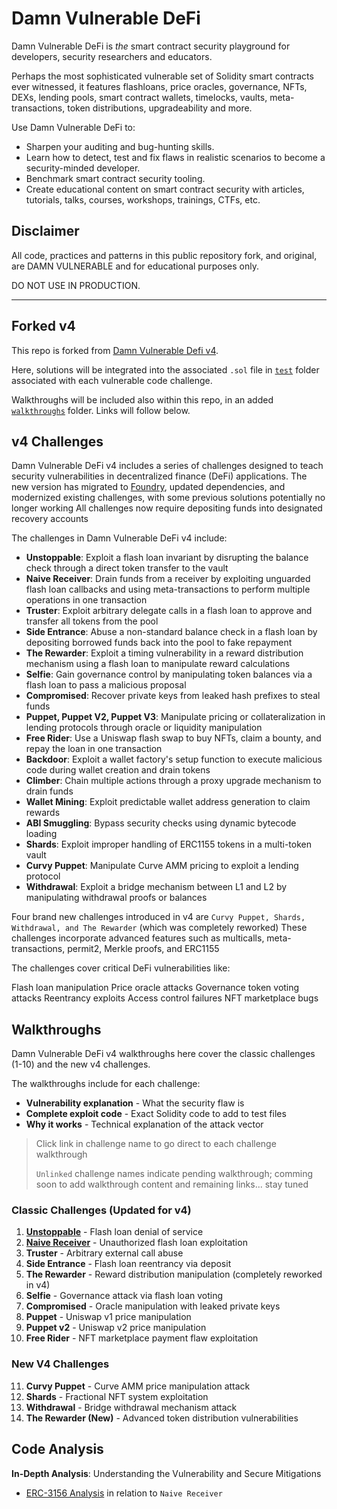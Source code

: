 # Damn Vulnerable DeFi

Damn Vulnerable DeFi is _the_ smart contract security playground for developers, security researchers and educators.

Perhaps the most sophisticated vulnerable set of Solidity smart contracts ever witnessed, it features flashloans, price oracles, governance, NFTs, DEXs, lending pools, smart contract wallets, timelocks, vaults, meta-transactions, token distributions, upgradeability and more.

Use Damn Vulnerable DeFi to:

- Sharpen your auditing and bug-hunting skills.
- Learn how to detect, test and fix flaws in realistic scenarios to become a security-minded developer.
- Benchmark smart contract security tooling.
- Create educational content on smart contract security with articles, tutorials, talks, courses, workshops, trainings, CTFs, etc. 

## Disclaimer

All code, practices and patterns in this public repository fork, and original, are DAMN VULNERABLE and for educational purposes only. 

DO NOT USE IN PRODUCTION. 

---

## Forked v4

This repo is forked from [Damn Vulnerable Defi v4](https://github.com/theredguild/damn-vulnerable-defi).

Here, solutions will be integrated into the associated `.sol` file in [`test`](https://github.com/0x71pp17/damn-vulnerable-defi/tree/master/test) folder associated with each vulnerable code challenge.

Walkthroughs will be included also within this repo, in an added [`walkthroughs`](https://github.com/0x71pp17/damn-vulnerable-defi/tree/master/walkthroughs) folder. Links will follow below.


## v4 Challenges

Damn Vulnerable DeFi v4 includes a series of challenges designed to teach security vulnerabilities in decentralized finance (DeFi) applications. The new version has migrated to [Foundry](https://getfoundry.sh), updated dependencies, and modernized existing challenges, with some previous solutions potentially no longer working All challenges now require depositing funds into designated recovery accounts

The challenges in Damn Vulnerable DeFi v4 include:

- **Unstoppable**: Exploit a flash loan invariant by disrupting the balance check through a direct token transfer to the vault
- **Naive Receiver**: Drain funds from a receiver by exploiting unguarded flash loan callbacks and using meta-transactions to perform multiple operations in one transaction
- **Truster**: Exploit arbitrary delegate calls in a flash loan to approve and transfer all tokens from the pool
- **Side Entrance**: Abuse a non-standard balance check in a flash loan by depositing borrowed funds back into the pool to fake repayment
- **The Rewarder**: Exploit a timing vulnerability in a reward distribution mechanism using a flash loan to manipulate reward calculations
- **Selfie**: Gain governance control by manipulating token balances via a flash loan to pass a malicious proposal
- **Compromised**: Recover private keys from leaked hash prefixes to steal funds
- **Puppet, Puppet V2, Puppet V3**: Manipulate pricing or collateralization in lending protocols through oracle or liquidity manipulation
- **Free Rider**: Use a Uniswap flash swap to buy NFTs, claim a bounty, and repay the loan in one transaction
- **Backdoor**: Exploit a wallet factory's setup function to execute malicious code during wallet creation and drain tokens
- **Climber**: Chain multiple actions through a proxy upgrade mechanism to drain funds
- **Wallet Mining**: Exploit predictable wallet address generation to claim rewards
- **ABI Smuggling**: Bypass security checks using dynamic bytecode loading
- **Shards**: Exploit improper handling of ERC1155 tokens in a multi-token vault
- **Curvy Puppet**: Manipulate Curve AMM pricing to exploit a lending protocol
- **Withdrawal**: Exploit a bridge mechanism between L1 and L2 by manipulating withdrawal proofs or balances

Four brand new challenges introduced in v4 are `Curvy Puppet, Shards, Withdrawal, and The Rewarder` (which was completely reworked) These challenges incorporate advanced features such as multicalls, meta-transactions, permit2, Merkle proofs, and ERC1155

The challenges cover critical DeFi vulnerabilities like:

Flash loan manipulation
Price oracle attacks
Governance token voting attacks
Reentrancy exploits
Access control failures
NFT marketplace bugs 


## Walkthroughs

Damn Vulnerable DeFi v4 walkthroughs here cover the classic challenges (1-10) and the new v4 challenges. 

The walkthroughs include for each challenge:

- **Vulnerability explanation** - What the security flaw is
- **Complete exploit code** - Exact Solidity code to add to test files
- **Why it works** - Technical explanation of the attack vector



> Click link in challenge name to go direct to each challenge walkthrough
>
> `Unlinked` challenge names indicate pending walkthrough; comming soon to add walkthrough content and remaining links... stay tuned

### Classic Challenges (Updated for v4)
1. [**Unstoppable**](https://github.com/0x71pp17/damn-vulnerable-defi/blob/master/walkthroughs/Unstoppable.md) - Flash loan denial of service
2. [**Naive Receiver**](https://github.com/0x71pp17/damn-vulnerable-defi/blob/master/walkthroughs/NaiveReceiver.md) - Unauthorized flash loan exploitation 
3. **Truster** - Arbitrary external call abuse
4. **Side Entrance** - Flash loan reentrancy via deposit
5. **The Rewarder** - Reward distribution manipulation (completely reworked in v4)
6. **Selfie** - Governance attack via flash loan voting
7. **Compromised** - Oracle manipulation with leaked private keys
8. **Puppet** - Uniswap v1 price manipulation
9. **Puppet v2** - Uniswap v2 price manipulation
10. **Free Rider** - NFT marketplace payment flaw exploitation

### New V4 Challenges
11. **Curvy Puppet** - Curve AMM price manipulation attack
12. **Shards** - Fractional NFT system exploitation
13. **Withdrawal** - Bridge withdrawal mechanism attack
14. **The Rewarder (New)** - Advanced token distribution vulnerabilities

## Code Analysis
**In-Depth Analysis**: Understanding the Vulnerability and Secure Mitigations
- [ERC-3156 Analysis](https://github.com/0x71pp17/damn-vulnerable-defi/blob/master/walkthroughs/ERC-3156&NaiveReceiver.md) in relation to `Naive Receiver`
